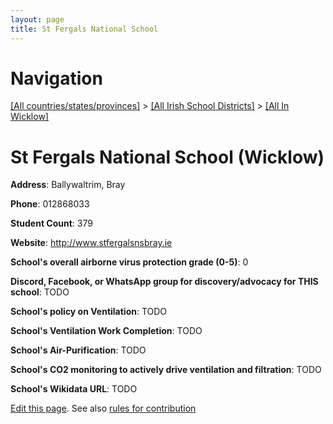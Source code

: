 ```yaml
---
layout: page
title: St Fergals National School
---
```

# Navigation

[[All countries/states/provinces]](../../..) > [[All Irish School Districts]](../..) > [[All In Wicklow]](..)

# St Fergals National School (Wicklow)

**Address**: Ballywaltrim, Bray

**Phone**: 012868033

**Student Count**: 379

**Website**: <http://www.stfergalsnsbray.ie>

**School's overall airborne virus protection grade (0-5)**: 0

**Discord, Facebook, or WhatsApp group for discovery/advocacy for THIS school**: TODO

**School's policy on Ventilation**: TODO

**School's Ventilation Work Completion**: TODO

**School's Air-Purification**: TODO

**School's CO2 monitoring to actively drive ventilation and filtration**: TODO

**School's Wikidata URL**: TODO


[Edit this page](https://github.com/ventilate-schools/Ireland/edit/main/./Wicklow/St_Fergals_National_School.md). See also [rules for contribution](../../../contribution-rules/)